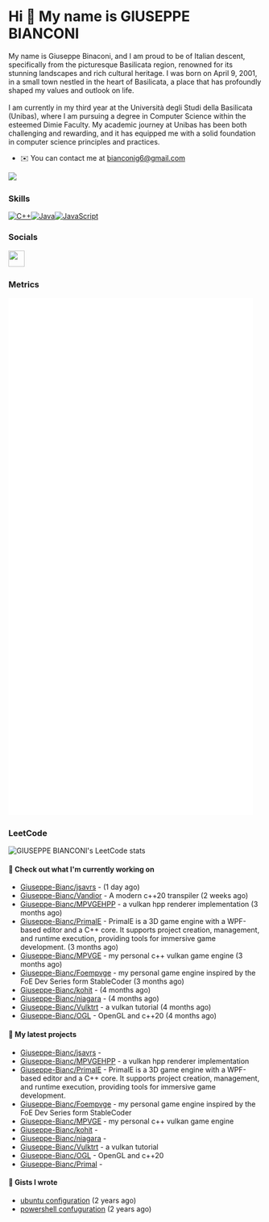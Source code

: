Hi 👋 My name is GIUSEPPE BIANCONI
==================================

My name is Giuseppe Binaconi, and I am proud to be of Italian descent, specifically from the picturesque Basilicata region, renowned for its stunning landscapes and rich cultural heritage. I was born on April 9, 2001, in a small town nestled in the heart of Basilicata, a place that has profoundly shaped my values and outlook on life.<br><br>I am currently in my third year at the Università degli Studi della Basilicata (Unibas), where I am pursuing a degree in Computer Science within the esteemed Dimie Faculty. My academic journey at Unibas has been both challenging and rewarding, and it has equipped me with a solid foundation in computer science principles and practices.

* ✉️  You can contact me at [bianconig6@gmail.com](mailto:bianconig6@gmail.com)

<a href="https://www.github.com/Giuseppe-Bianc" target="_blank" rel="noreferrer"><img
src="https://img.shields.io/github/followers/Giuseppe-Bianc?logo=github&style=for-the-badge&color=0891b2&labelColor=1c1917" /></a>

### Skills

<p align="left">
<a href="https://docs.microsoft.com/en-us/cpp/?view=msvc-170" target="_blank" rel="noreferrer"><img src="https://raw.githubusercontent.com/danielcranney/readme-generator/main/public/icons/skills/cplusplus-colored.svg" width="36" height="36" alt="C++" /></a><a href="https://www.oracle.com/java/" target="_blank" rel="noreferrer"><img src="https://raw.githubusercontent.com/danielcranney/readme-generator/main/public/icons/skills/java-colored.svg" width="36" height="36" alt="Java" /></a><a href="https://developer.mozilla.org/en-US/docs/Web/JavaScript" target="_blank" rel="noreferrer"><img src="https://raw.githubusercontent.com/danielcranney/readme-generator/main/public/icons/skills/javascript-colored.svg" width="36" height="36" alt="JavaScript" /></a>
</p>

### Socials

<p align="left"> <a href="https://www.github.com/Giuseppe-Bianc" target="_blank" rel="noreferrer"> <picture> <source media="(prefers-color-scheme: dark)" srcset="https://raw.githubusercontent.com/danielcranney/readme-generator/main/public/icons/socials/github-dark.svg" /> <source media="(prefers-color-scheme: light)" srcset="https://raw.githubusercontent.com/danielcranney/readme-generator/main/public/icons/socials/github.svg" /> <img src="https://raw.githubusercontent.com/danielcranney/readme-generator/main/public/icons/socials/github.svg" width="32" height="32" /> </picture> </a></p>

### Metrics
![Metrics](/github-metrics.svg)

### LeetCode

![GIUSEPPE BIANCONI's LeetCode stats](https://leetcode-badge-sage.vercel.app/badge/Giuseppe-Bianc?theme=neutral)


#### 👷 Check out what I'm currently working on

- [Giuseppe-Bianc/jsavrs](https://github.com/Giuseppe-Bianc/jsavrs) -  (1 day ago)
- [Giuseppe-Bianc/Vandior](https://github.com/Giuseppe-Bianc/Vandior) - A modern c&#43;&#43;20 transpiler (2 weeks ago)
- [Giuseppe-Bianc/MPVGEHPP](https://github.com/Giuseppe-Bianc/MPVGEHPP) - a vulkan  hpp  renderer implementation (3 months ago)
- [Giuseppe-Bianc/PrimalE](https://github.com/Giuseppe-Bianc/PrimalE) - PrimalE is a 3D game engine with a WPF-based editor and a C&#43;&#43; core. It supports project creation, management, and runtime execution, providing tools for immersive game development. (3 months ago)
- [Giuseppe-Bianc/MPVGE](https://github.com/Giuseppe-Bianc/MPVGE) - my personal c&#43;&#43; vulkan game  engine (3 months ago)
- [Giuseppe-Bianc/Foempvge](https://github.com/Giuseppe-Bianc/Foempvge) - my  personal game  engine inspired by  the  FoE Dev Series form StableCoder (3 months ago)
- [Giuseppe-Bianc/kohit](https://github.com/Giuseppe-Bianc/kohit) -  (4 months ago)
- [Giuseppe-Bianc/niagara](https://github.com/Giuseppe-Bianc/niagara) -  (4 months ago)
- [Giuseppe-Bianc/Vulktrt](https://github.com/Giuseppe-Bianc/Vulktrt) - a vulkan tutorial (4 months ago)
- [Giuseppe-Bianc/OGL](https://github.com/Giuseppe-Bianc/OGL) - OpenGL and  c&#43;&#43;20 (4 months ago)

#### 🌱 My latest projects

- [Giuseppe-Bianc/jsavrs](https://github.com/Giuseppe-Bianc/jsavrs) - 
- [Giuseppe-Bianc/MPVGEHPP](https://github.com/Giuseppe-Bianc/MPVGEHPP) - a vulkan  hpp  renderer implementation
- [Giuseppe-Bianc/PrimalE](https://github.com/Giuseppe-Bianc/PrimalE) - PrimalE is a 3D game engine with a WPF-based editor and a C&#43;&#43; core. It supports project creation, management, and runtime execution, providing tools for immersive game development.
- [Giuseppe-Bianc/Foempvge](https://github.com/Giuseppe-Bianc/Foempvge) - my  personal game  engine inspired by  the  FoE Dev Series form StableCoder
- [Giuseppe-Bianc/MPVGE](https://github.com/Giuseppe-Bianc/MPVGE) - my personal c&#43;&#43; vulkan game  engine
- [Giuseppe-Bianc/kohit](https://github.com/Giuseppe-Bianc/kohit) - 
- [Giuseppe-Bianc/niagara](https://github.com/Giuseppe-Bianc/niagara) - 
- [Giuseppe-Bianc/Vulktrt](https://github.com/Giuseppe-Bianc/Vulktrt) - a vulkan tutorial
- [Giuseppe-Bianc/OGL](https://github.com/Giuseppe-Bianc/OGL) - OpenGL and  c&#43;&#43;20
- [Giuseppe-Bianc/Primal](https://github.com/Giuseppe-Bianc/Primal) - 





#### 📓 Gists I wrote

- [ubuntu configuration](https://gist.github.com/69a7278c6e627ef9135e5c707290db1a) (2 years ago)
- [powershell confuguration](https://gist.github.com/04fd62a389ef6ec20deb5d8a05af6bb9) (2 years ago)


